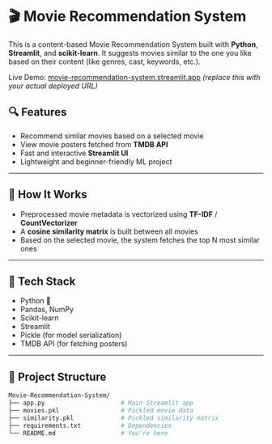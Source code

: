 # 🎬 Movie Recommendation System

This is a content-based Movie Recommendation System built with **Python**, **Streamlit**, and **scikit-learn**. It suggests movies similar to the one you like based on their content (like genres, cast, keywords, etc.).

Live Demo: [movie-recommendation-system.streamlit.app](https://movie-recommendation-system.streamlit.app) *(replace this with your actual deployed URL)*

## 🔍 Features

- Recommend similar movies based on a selected movie
- View movie posters fetched from **TMDB API**
- Fast and interactive **Streamlit UI**
- Lightweight and beginner-friendly ML project

---

## 🚀 How It Works

- Preprocessed movie metadata is vectorized using **TF-IDF** / **CountVectorizer**
- A **cosine similarity matrix** is built between all movies
- Based on the selected movie, the system fetches the top N most similar ones

---

## 🧠 Tech Stack

- Python 🐍
- Pandas, NumPy
- Scikit-learn
- Streamlit
- Pickle (for model serialization)
- TMDB API (for fetching posters)

---

## 📁 Project Structure

```bash
Movie-Recommendation-System/
├── app.py                     # Main Streamlit app
├── movies.pkl                 # Pickled movie data
├── similarity.pkl             # Pickled similarity matrix
├── requirements.txt           # Dependencies
└── README.md                  # You're here
